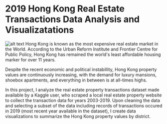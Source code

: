 # 2019 Hong Kong Real Estate Transactions Data Analysis and Visualizatations
![alt text](https://kostya.io/static/img/portfolio/hong-kong-transaction-data-visualization-full.jpg)
Hong Kong is known as the most expensive real estate market in the World. According to the Urban Reform Institute and Frontier Centre for Public Policy, Hong Kong has remained the world's least affordable housing marker for over 11 years.

Despite the recent economic and political instabillity, Hong Kong property values are continuously increasing, with the demand for luxury mansions, shoebox apartments, and everything in between is at all-times highs.

In this project, I analyze the real estate property transactions dataset made available by a Kaggle user, who scraped a local real estate property website to collect the transaction data for years 2003-2019. Upon cleaning the data and selecting a subset of the data including records of transactions occured in 2019 (most recent year available in the dataset), I create data visualizations to summarize the Hong Kong property values by district.
